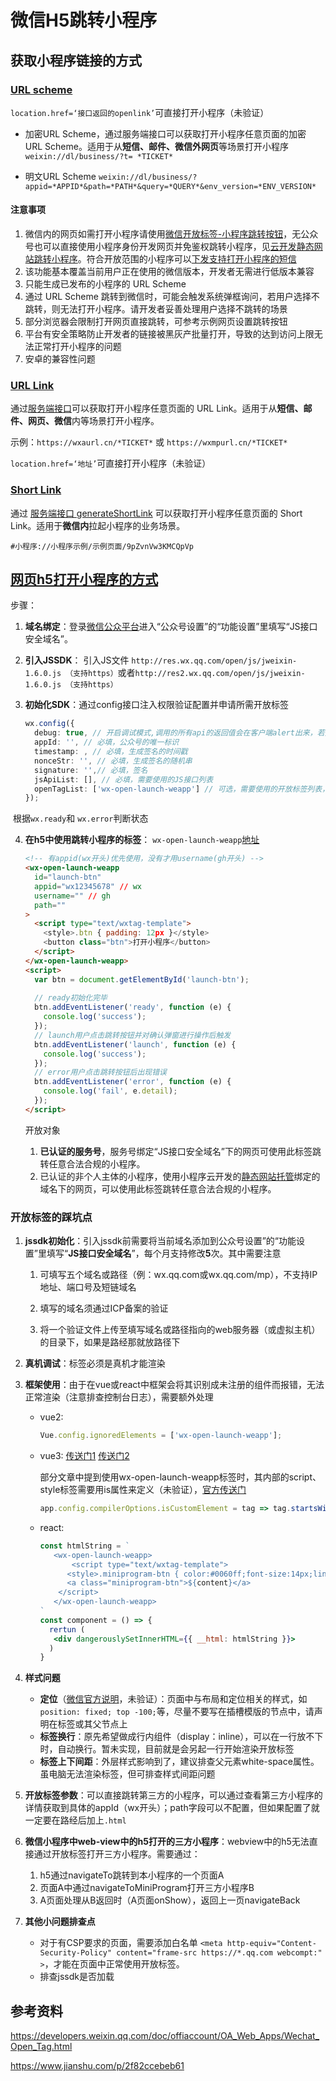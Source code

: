 # 微信H5跳转小程序

## 获取小程序链接的方式

### [URL scheme](https://developers.weixin.qq.com/miniprogram/dev/framework/open-ability/url-scheme.html)

`location.href=‘接口返回的openlink’`可直接打开小程序（未验证）

* 加密URL Scheme，通过服务端接口可以获取打开小程序任意页面的加密 URL Scheme。适用于从**短信、邮件、微信外网页**等场景打开小程序 `weixin://dl/business/?t= *TICKET*`

* 明文URL Scheme `weixin://dl/business/?appid=*APPID*&path=*PATH*&query=*QUERY*&env_version=*ENV_VERSION*`

#### 注意事项

1. 微信内的网页如需打开小程序请使用[微信开放标签-小程序跳转按钮](https://developers.weixin.qq.com/doc/offiaccount/OA_Web_Apps/Wechat_Open_Tag.html#开放标签说明文档)，无公众号也可以直接使用小程序身份开发网页并免鉴权跳转小程序，见[云开发静态网站跳转小程序](https://developers.weixin.qq.com/miniprogram/dev/wxcloud/guide/staticstorage/jump-miniprogram.html)。符合开放范围的小程序可以[下发支持打开小程序的短信](https://developers.weixin.qq.com/miniprogram/dev/wxcloud/guide/staticstorage/msg-miniprogram.html)
2. 该功能基本覆盖当前用户正在使用的微信版本，开发者无需进行低版本兼容
3. 只能生成已发布的小程序的 URL Scheme
4. 通过 URL Scheme 跳转到微信时，可能会触发系统弹框询问，若用户选择不跳转，则无法打开小程序。请开发者妥善处理用户选择不跳转的场景
5. 部分浏览器会限制打开网页直接跳转，可参考示例网页设置跳转按钮
6. 平台有安全策略防止开发者的链接被黑灰产批量打开，导致的达到访问上限无法正常打开小程序的问题
7. 安卓的兼容性问题



### [URL Link](https://developers.weixin.qq.com/miniprogram/dev/framework/open-ability/url-link.html)

通过[服务端接口](https://developers.weixin.qq.com/miniprogram/dev/OpenApiDoc/qrcode-link/url-link/generateUrlLink.html)可以获取打开小程序任意页面的 URL Link。适用于从**短信、邮件、网页、微信**内等场景打开小程序。

示例：`https://wxaurl.cn/*TICKET*` 或 `https://wxmpurl.cn/*TICKET*`

`location.href=‘地址’`可直接打开小程序（未验证）



### [Short Link](https://developers.weixin.qq.com/miniprogram/dev/framework/open-ability/shortlink.html)

通过 [服务端接口 generateShortLink](https://developers.weixin.qq.com/miniprogram/dev/OpenApiDoc/qrcode-link/short-link/generateShortLink.html) 可以获取打开小程序任意页面的 Short Link。适用于**微信内**拉起小程序的业务场景。

`#小程序://小程序示例/示例页面/9pZvnVw3KMCQpVp`



## [网页h5打开小程序的方式](https://developers.weixin.qq.com/doc/offiaccount/OA_Web_Apps/Wechat_Open_Tag.html)

步骤：

1. **域名绑定**：登录[微信公众平台](https://mp.weixin.qq.com/)进入“公众号设置”的“功能设置”里填写“JS接口安全域名”。

2. **引入JSSDK**： 引入JS文件 `http://res.wx.qq.com/open/js/jweixin-1.6.0.js （支持https）`或者`http://res2.wx.qq.com/open/js/jweixin-1.6.0.js （支持https）`

3. **初始化SDK**：通过config接口注入权限验证配置并申请所需开放标签

   ```typescript
   wx.config({
     debug: true, // 开启调试模式,调用的所有api的返回值会在客户端alert出来，若要查看传入的参数，可以在pc端打开，参数信息会通过log打出，仅在pc端时才会打印
     appId: '', // 必填，公众号的唯一标识
     timestamp: , // 必填，生成签名的时间戳
     nonceStr: '', // 必填，生成签名的随机串
     signature: '',// 必填，签名
     jsApiList: [], // 必填，需要使用的JS接口列表
     openTagList: ['wx-open-launch-weapp'] // 可选，需要使用的开放标签列表，例如['wx-open-launch-app']
   });
   ```

​	根据`wx.ready`和 `wx.error`判断状态

4. **在h5中使用跳转小程序的标签**： `wx-open-launch-weapp`[地址](https://developers.weixin.qq.com/doc/offiaccount/OA_Web_Apps/Wechat_Open_Tag.html#%E8%B7%B3%E8%BD%AC%E5%B0%8F%E7%A8%8B%E5%BA%8F%EF%BC%9Awx-open-launch-weapp)

   ```html
   <!-- 有appid(wx开头)优先使用，没有才用username(gh开头) -->
   <wx-open-launch-weapp
     id="launch-btn"
     appid="wx12345678" // wx
     username="" // gh
     path=""
   >
     <script type="text/wxtag-template">
       <style>.btn { padding: 12px }</style>
       <button class="btn">打开小程序</button>
     </script>
   </wx-open-launch-weapp>
   <script>
     var btn = document.getElementById('launch-btn');
     
     // ready初始化完毕
     btn.addEventListener('ready', function (e) {
       console.log('success');
     });
     // launch用户点击跳转按钮并对确认弹窗进行操作后触发
     btn.addEventListener('launch', function (e) {
       console.log('success');
     });
     // error用户点击跳转按钮后出现错误
     btn.addEventListener('error', function (e) {
       console.log('fail', e.detail);
     });
   </script>
   ```

   开放对象

   1. **已认证的服务号**，服务号绑定“JS接口安全域名”下的网页可使用此标签跳转任意合法合规的小程序。
   2. 已认证的非个人主体的小程序，使用小程序云开发的[静态网站托管](https://developers.weixin.qq.com/miniprogram/dev/wxcloud/guide/staticstorage/introduction.html)绑定的域名下的网页，可以使用此标签跳转任意合法合规的小程序。


### 开放标签的踩坑点

1. **jssdk初始化**：引入jssdk前需要将当前域名添加到公众号设置”的“功能设置”里填写“**JS接口安全域名**”，每个月支持修改**5**次。其中需要注意

   1. 可填写五个域名或路径（例：wx.qq.com或wx.qq.com/mp），不支持IP地址、端口号及短链域名
   2. 填写的域名须通过ICP备案的验证

   3. 将一个验证文件上传至填写域名或路径指向的web服务器（或虚拟主机）的目录下，如果是路经那就放路径下

2. **真机调试**：标签必须是真机才能渲染

3. **框架使用**：由于在vue或react中框架会将其识别成未注册的组件而报错，无法正常渲染（注意排查控制台日志），需要额外处理

   * vue2:

     ```typescript
     Vue.config.ignoredElements = ['wx-open-launch-weapp'];
     ```

   * vue3: [传送门1](https://cn.vuejs.org/api/application.html#app-config-compileroptions-iscustomelement) [传送门2](https://cn.vuejs.org/guide/extras/web-components.html)

     部分文章中提到使用wx-open-launch-weapp标签时，其内部的script、style标签需要用is属性来定义（未验证），[官方传送门](https://cn.vuejs.org/api/built-in-special-attributes.html#is)

     ```typescript
     app.config.compilerOptions.isCustomElement = tag => tag.startsWith('wx-open-launch-weapp')
     ```

   * react:

     ```jsx
     const htmlString = `
     	<wx-open-launch-weapp>
     		<script type="text/wxtag-template">
           <style>.miniprogram-btn { color:#0060ff;font-size:14px;line-height:22px;font-weight:400;padding:0;margin:0; }</style>
           <a class="miniprogram-btn">${content}</a>
         </script>
     	</wx-open-launch-weapp>
     `
     const component = () => {
       rertun (
       	<div dangerouslySetInnerHTML={{ __html: htmlString }}>
       )
     }
     ```

4. **样式问题**
   * **定位**（[微信官方说明](https://developers.weixin.qq.com/doc/offiaccount/OA_Web_Apps/Wechat_Open_Tag.html#21)，未验证）：页面中与布局和定位相关的样式，如`position: fixed; top -100;`等，尽量不要写在插槽模版的节点中，请声明在标签或其父节点上
   * **标签换行**：原先希望做成行内组件（display：inline），可以在一行放不下时，自动换行。暂未实现，目前就是会另起一行开始渲染开放标签
   * **标签上下间距**：外层样式影响到了，建议排查父元素white-space属性。虽电脑无法渲染标签，但可排查样式间距问题

5. **开放标签参数**：可以直接跳转第三方的小程序，可以通过查看第三方小程序的详情获取到具体的appId（wx开头）；path字段可以不配置，但如果配置了就一定要在路经后加上`.html`
6. **微信小程序中web-view中的h5打开的三方小程序**：webview中的h5无法直接通过开放标签打开三方小程序。需要通过：
   1. h5通过navigateTo跳转到本小程序的一个页面A
   2. 页面A中通过navigateToMiniProgram打开三方小程序B
   3. A页面处理从B返回时（A页面onShow），返回上一页navigateBack

7. **其他小问题排查点**
   * 对于有CSP要求的页面，需要添加白名单 `<meta http-equiv="Content-Security-Policy" content="frame-src https://*.qq.com webcompt:" >`，才能在页面中正常使用开放标签。
   * 排查jssdk是否加载



## 参考资料

https://developers.weixin.qq.com/doc/offiaccount/OA_Web_Apps/Wechat_Open_Tag.html

https://www.jianshu.com/p/2f82ccebeb61